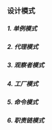 ### 设计模式


##### 1. 单例模式

##### 2. 代理模式

##### 3. 观察者模式

##### 4. 工厂模式

##### 5. 命令模式

##### 6. 职责链模式




